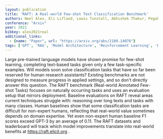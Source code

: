 ```yaml
---
layout: publication
title: 'RAFT: A Real-world Few-shot Text Classification Benchmark'
authors: Neel Alex, Eli Lifland, Lewis Tunstall, Abhishek Thakur, Pegah Maham, C. Jess Riedel, Emmie Hine, Carolyn Ashurst, Paul Sedille, Alexis Carlier, Michael Noetel, Andreas Stuhlmüller
conference: "Arxiv"
year: 2021
bibkey: alex2021real
additional_links:
  - {name: "Paper", url: "https://arxiv.org/abs/2109.14076"}
tags: ['GPT', 'RAG', 'Model Architecture', 'Reinforcement Learning', 'Few-Shot']
---
```

Large pre-trained language models have shown promise for few-shot learning,
completing text-based tasks given only a few task-specific examples. Will
models soon solve classification tasks that have so far been reserved for human
research assistants? Existing benchmarks are not designed to measure progress
in applied settings, and so don't directly answer this question. The RAFT
benchmark (Real-world Annotated Few-shot Tasks) focuses on naturally occurring
tasks and uses an evaluation setup that mirrors deployment. Baseline
evaluations on RAFT reveal areas current techniques struggle with: reasoning
over long texts and tasks with many classes. Human baselines show that some
classification tasks are difficult for non-expert humans, reflecting that
real-world value sometimes depends on domain expertise. Yet even non-expert
human baseline F1 scores exceed GPT-3 by an average of 0.11. The RAFT datasets
and leaderboard will track which model improvements translate into real-world
benefits at https://raft.elicit.org .
